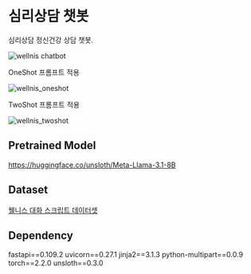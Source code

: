 # 심리상담 챗봇

심리상담 정신건강 상담 챗봇.

![wellnis chatbot](https://github.com/user-attachments/assets/b4daadd8-70d0-43b0-b151-03e4097e648e)

OneShot 프롬프트 적용

![wellnis_oneshot](https://github.com/user-attachments/assets/bbc4c071-99df-4dc8-a144-232e264e8f6a)

TwoShot 프롬프트 적용

![wellnis_twoshot](https://github.com/user-attachments/assets/a65273d9-eb99-4a70-bb17-56b0248c3a6b)



## Pretrained Model

https://huggingface.co/unsloth/Meta-Llama-3.1-8B

## Dataset

[웰니스 대화 스크립트 데이터셋](https://aihub.or.kr/opendata/keti-data/recognition-laguage/KETI-02-006)

## Dependency

fastapi==0.109.2
uvicorn==0.27.1
jinja2==3.1.3
python-multipart==0.0.9
torch==2.2.0
unsloth==0.3.0 




